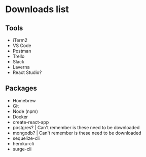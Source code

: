 # Downloads list

## Tools

- iTerm2
- VS Code
- Postman
- Trello
- Slack
- Laverna
- React Studio?

## Packages

- Homebrew
- Git
- Node (npm)
- Docker
- create-react-app
- postgres? | Can't remember is these need to be downloaded
- mongodb? | Can't remember is these need to be downloaded
- sequelize-cli
- heroku-cli
- surge-cli
